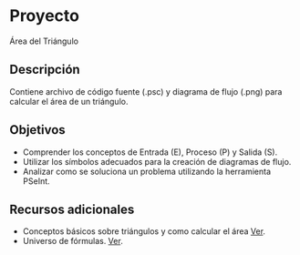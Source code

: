 # Proyecto
Área del Triángulo

## Descripción
Contiene archivo de código fuente (.psc) y diagrama de flujo (.png) para calcular el área de un triángulo. 

## Objetivos
- Comprender los conceptos de Entrada (E), Proceso (P) y Salida (S).
- Utilizar los símbolos adecuados para la creación de diagramas de flujo.
- Analizar como se soluciona un problema utilizando la herramienta PSeInt.

## Recursos adicionales
- Conceptos básicos sobre triángulos y como calcular el área [Ver](http://www.ditutor.com/geometria/area_triangulo.html).
- Universo de fórmulas. [Ver](http://www.universoformulas.com/matematicas/geometria/area-triangulo/).
